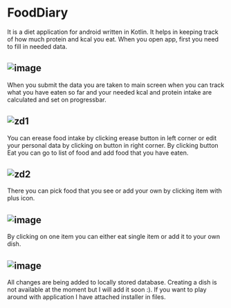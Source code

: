 # FoodDiary
It is a diet application for android written in Kotlin. It helps in keeping track of how much protein and kcal you eat. 
When you open app, first you need to fill in needed data. 


![image](https://user-images.githubusercontent.com/88843916/136822432-a423ca38-8df1-46af-9238-0908bd8c6cbd.png)
---
When you submit the data you are taken to main screen when you can track what you have eaten so far and your needed kcal and protein intake are calculated and set on progressbar.

![zd1](https://user-images.githubusercontent.com/88843916/133831546-3c3137e4-a645-4f9b-bcfb-29a75b3c83ee.JPG)
---
You can erease food intake by clicking erease button in left corner or edit your personal data by clicking on button in right corner.
By clicking button Eat you can go to list of food and add food that you have eaten.

![zd2](https://user-images.githubusercontent.com/88843916/133831563-95c170df-8458-4aae-baf9-16cec8ea649b.JPG)
---
There you can pick food that you see or add your own by clicking item with plus icon.

![image](https://user-images.githubusercontent.com/88843916/136823619-60e132d0-ac70-460f-9194-89a50e664bbb.png)
---
By clicking on one item you can either eat single item or add it to your own dish.

![image](https://user-images.githubusercontent.com/88843916/136823862-332ec478-2b10-4941-b7d7-812ecc05a2c9.png)
---
All changes are being added to locally stored database. Creating a dish is not available at the moment but I will add it soon :). If you want to play around with application I have attached installer in files.
